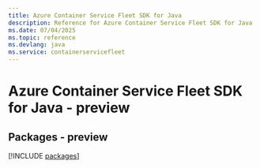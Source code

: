 ```yaml
---
title: Azure Container Service Fleet SDK for Java
description: Reference for Azure Container Service Fleet SDK for Java
ms.date: 07/04/2025
ms.topic: reference
ms.devlang: java
ms.service: containerservicefleet
---
```

# Azure Container Service Fleet SDK for Java - preview
## Packages - preview
[!INCLUDE [packages](container-service-fleet-index.md)]